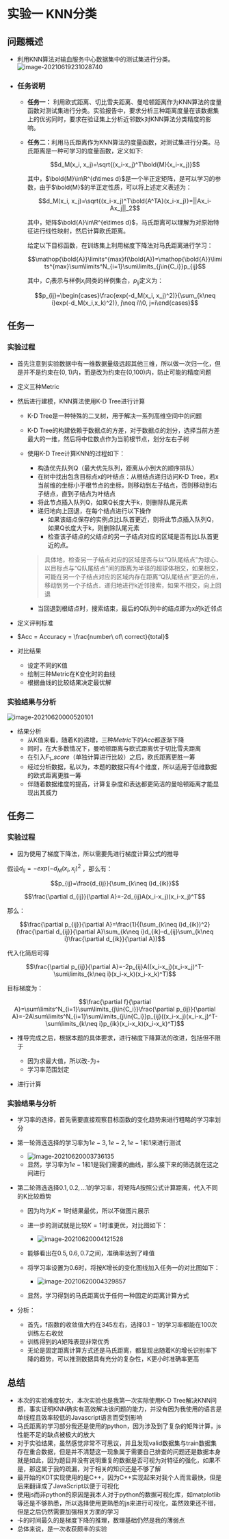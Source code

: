 # 实验一 KNN分类

## 问题概述

+ 利用KNN算法对输血服务中心数据集中的测试集进行分类。![image-20210619231028740](C:\Users\Administrator\AppData\Roaming\Typora\typora-user-images\image-20210619231028740.png)

+ ### 任务说明

  + <strong>任务一：</strong> 利用欧式距离、切比雪夫距离、曼哈顿距离作为KNN算法的度量函数对测试集进行分类。实验报告中，要求分析三种距离度量在该数据集上的优劣同时，要求在验证集上分析近邻数k对KNN算法分类精度的影响。

  + <strong>任务二：</strong>利用马氏距离作为KNN算法的度量函数，对测试集进行分类。马氏距离是一种可学习的度量函数，定义如下:

    $$d_M(x_i, x_j)=\sqrt{(x_i-x_j)^T\bold{M}(x_i-x_j)}$$
    
    其中，$\bold{M}\in\R^{d\times d}$是一个半正定矩阵，是可以学习的参数，由于$\bold{M}$的半正定性质，可以将上述定义表述为：
    
    $$d_M(x_i, x_j)=\sqrt{(x_i-x_j)^T\bold{A^TA}(x_i-x_j)}=||Ax_i-Ax_j||_2$$
    
    其中，矩阵$\bold{A}\in\R^{e\times d}$，马氏距离可以理解为对原始特征进行线性映射，然后计算欧氏距离。
    
    给定以下目标函数，在训练集上利用梯度下降法对马氏距离进行学习：
    
    $$\mathop{\bold{A}}\limits^{max}f(\bold{A})=\mathop{\bold{A}}\limits^{max}\sum\limits^N_{i=1}\sum\limits_{j\in{C_i}}p_{ij}$$
    
    其中，$C_i$表示与样例$x_i$同类的样例集合，$p_{ij}$定义为：
    
    $$p_{ij}=\begin{cases}\frac{exp(-d_M(x_i, x_j)^2)}{\sum_{k\neq i}exp(-d_M(x_i,x_k)^2)}, j\neq i\\0, j=i\end{cases}$$
    
    

## 任务一

### 实验过程

+ 首先注意到实验数据中有一维数据量级远超其他三维，所以做一次归一化，但是并不是约束在$(0,1)$内，而是改为约束在(0,100)内，防止可能的精度问题

+ 定义三种Metric

+ 然后进行建模，KNN算法使用K-D Tree进行计算

  + K-D Tree是一种特殊的二叉树，用于解决一系列高维空间中的问题

  + K-D Tree的构建依赖于数据点的方差，对于数据点的划分，选择当前方差最大的一维，然后将中位数点作为当前根节点，划分左右子树

  + 使用K-D Tree计算KNN的过程如下：

    + 构造优先队列Q（最大优先队列，距离从小到大的顺序排队）
    + 在树中找出包含目标点x的叶结点：从根结点递归访问K-D Tree，若x当前维的坐标小于根节点的坐标，则移动到左子结点，否则移动到右子结点，直到子结点为叶结点
    + 将此节点插入队列Q，如果Q长度大于k，则删除队尾元素
    + 递归地向上回退，在每个结点进行以下操作
      + 如果该结点保存的实例点比L队首更近，则将此节点插入队列Q，如果Q长度大于k，则删除队尾元素
      + 检查该子结点的父结点的另一子结点对应的区域是否有比L队首更近的点。

    > 具体地，检查另一子结点对应的区域是否与以“Q队尾结点”为球心、以目标点与“Q队尾结点”间的距离为半径的超球体相交，如果相交，可能在另一个子结点对应的区域内存在距离“Q队尾结点”更近的点，移动到另一个子结点．递归地进行k近邻搜索，如果不相交，向上回退

    + 当回退到根结点时，搜索结束，最后的Q队列中的结点即为x的k近邻点

+ 定义评判标准
  
+ $Acc = Accuracy = \frac{number\ of\ correct}{total}$
  
+ 对比结果
  + 设定不同的K值
  + 绘制三种Metric在K变化时的曲线
  + 根据曲线的比较结果决定最优解

### 实验结果与分析

![image-20210620000520101](C:\Users\Administrator\AppData\Roaming\Typora\typora-user-images\image-20210620000520101.png)

+ 结果分析
  + 从K值来看，随着K的递增，三种$Metric$下的$Acc$都逐渐下降
  + 同时，在大多数情况下，曼哈顿距离与欧式距离优于切比雪夫距离
  + 在引入$F_1\_score$（单独计算进行比较）之后，欧氏距离更胜一筹
  + 经过分析数据，私以为，本题的数据只有4个维度，所以适用于低维数据的欧式距离更胜一筹
  + 伴随着数据维度的提高，计算复杂度和表达都更简洁的曼哈顿距离才能显现出其威力

## 任务二

### 实验过程

+ 因为使用了梯度下降法，所以需要先进行梯度计算公式的推导

假设$d_{ij}=-exp(-d_M(x_i, x_j)^2$ ，那么有：

$$p_{ij}=\frac{d_{ij}}{\sum_{k\neq i}d_{ik}}$$

$$\frac{\partial d_{ij}}{\partial A}=-2d_{ij}A(x_i-x_j)(x_i-x_j)^T$$

那么：

$$\frac{\partial p_{ij}}{\partial A}=\frac{1}{(\sum_{k\neq i}d_{ik})^2}(\frac{\partial d_{ij}}{\partial A}\sum_{k\neq i}d_{ik}-d_{ij}\sum_{k\neq i}\frac{\partial d_{ik}}{\partial A})$$

代入化简后可得

$$\frac{\partial p_{ij}}{\partial A}=-2p_{ij}A((x_i-x_j)(x_i-x_j)^T-\sum\limits_{k\neq i}(x_i-x_k)(x_i-x_k)^T)$$

目标梯度为：

$$\frac{\partial f}{\partial A}=\sum\limits^N_{i=1}\sum\limits_{j\in{C_i}}\frac{\partial p_{ij}}{\partial A}=-2A\sum\limits^N_{i=1}\sum\limits_{j\in{C_i}}p_{ij}((x_i-x_j)(x_i-x_j)^T-\sum\limits_{k\neq i}p_{ik}(x_i-x_k)(x_i-x_k)^T)$$

+ 推导完成之后，根据本题的具体要求，进行梯度下降算法的改进，包括但不限于
  + 因为求最大值，所以改-为+
  + 学习率范围划定

+ 进行计算

### 实验结果与分析

+ 学习率的选择，首先需要直接观察目标函数的变化趋势来进行粗略的学习率划分
+ 第一轮筛选选择的学习率为$1e-3, 1e-2,1e-1$和$1$来进行测试
  + ![image-20210620003736135](C:\Users\Administrator\AppData\Roaming\Typora\typora-user-images\image-20210620003736135.png)
  + 显然，学习率为$1e-1$和$1$是我们需要的曲线，那么接下来的筛选就在这之间进行

+ 第二轮筛选选择$0.1,0.2,...1$的学习率，将矩阵$A$按照公式计算距离，代入不同的K比较趋势

  + 因为均为$K=1$时结果最优，所以不做图片展示
  + 进一步的测试就是比较$K=1$时谁更优，对比图如下：
    + ![image-20210620004121528](C:\Users\Administrator\AppData\Roaming\Typora\typora-user-images\image-20210620004121528.png)

  + 能够看出在$0.5,0.6,0.7$之间，准确率达到了峰值

  + 将学习率设置为$0.6$时，将按$K$增长的变化图线加入任务一的对比图如下：
    + ![image-20210620004329857](C:\Users\Administrator\AppData\Roaming\Typora\typora-user-images\image-20210620004329857.png)
  + 显然，学习得到的马氏距离优于任何一种固定的距离计算方式

+ 分析：
  + 首先，f函数的收敛值大约在345左右，选择$0.1-1$的学习率都能在100次训练左右收敛
  + 训练得到的$A$矩阵表现非常优秀
  + 无论是固定距离计算方式还是马氏距离，都呈现出随着K的增长识别率下降的趋势，可以推测数据具有充分的复杂性，K更小时准确率更高

## 总结

+ 本次的实验难度较大，本次实验也是我第一次实际使用K-D Tree解决KNN问题，事实证明KNN确实有高效解决该问题的能力，并没有因为我使用的语言是单线程且效率较低的Javascript语言而受到影响
+ 马氏距离的学习部分我还是使用的python，因为涉及到了复杂的矩阵计算，js性能不足的缺点被极大的放大
+ 对于实验结果，虽然感觉非常不可思议，并且发现valid数据集与train数据集存在重合数据，但是并不清楚这一现象属于需要自己排查的问题还是数据本身就是如此，因为题目并没有说明重复的数据是否可视为对特征的强化，如果不是，那这属于我的疏漏，对于相关的知识还是不够了解
+ 最开始的KDT实现使用的是C++，因为C++实现起来对我个人而言最快，但是后来翻译成了JavaScript以便于可视化
+ 使用js而非python的原因是我本人对于python的数据可视化库，如matplotlib等还是不够熟悉，所以选择使用更熟悉的js来进行可视化，虽然效果还不错，但是之后仍然需要加强相关方面的学习
+ 卡的时间最久的是梯度下降的推理，数理基础仍然是我的薄弱点
+ 总体来说，是一次收获颇丰的实验

